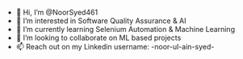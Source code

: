 - 👋 Hi, I’m @NoorSyed461
- 👀 I’m interested in Software Quality Assurance & AI
- 🌱 I’m currently learning Selenium Automation & Machine Learning
- 💞️ I’m looking to collaborate on ML based projects
- 📫 Reach out on my Linkedin username: -noor-ul-ain-syed-

<!---
NoorSyed461/NoorSyed461 is a ✨ special ✨ repository because its `README.md` (this file) appears on your GitHub profile.
You can click the Preview link to take a look at your changes.
--->
